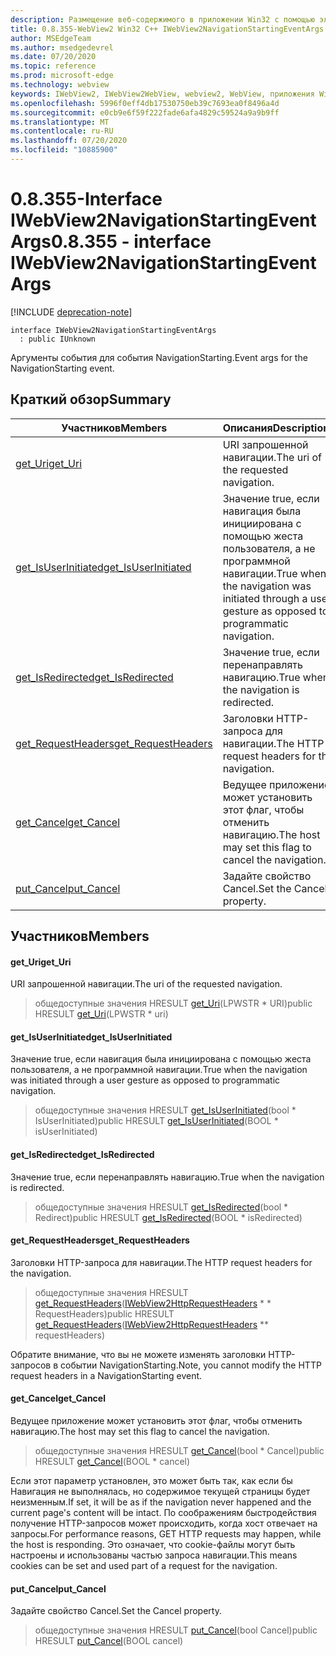 ```yaml
---
description: Размещение веб-содержимого в приложении Win32 с помощью элемента управления Microsoft Edge WebView2
title: 0.8.355-WebView2 Win32 C++ IWebView2NavigationStartingEventArgs
author: MSEdgeTeam
ms.author: msedgedevrel
ms.date: 07/20/2020
ms.topic: reference
ms.prod: microsoft-edge
ms.technology: webview
keywords: IWebView2, IWebView2WebView, webview2, WebView, приложения Win32, Win32, EDGE
ms.openlocfilehash: 5996f0eff4db17530750eb39c7693ea0f8496a4d
ms.sourcegitcommit: e0cb9e6f59f222fade6afa4829c59524a9a9b9ff
ms.translationtype: MT
ms.contentlocale: ru-RU
ms.lasthandoff: 07/20/2020
ms.locfileid: "10885900"
---
```

# <span data-ttu-id="3cd25-104">0.8.355-Interface IWebView2NavigationStartingEventArgs</span><span class="sxs-lookup"><span data-stu-id="3cd25-104">0.8.355 - interface IWebView2NavigationStartingEventArgs</span></span> 

[!INCLUDE [deprecation-note](../../includes/deprecation-note.md)]

```
interface IWebView2NavigationStartingEventArgs
  : public IUnknown
```

<span data-ttu-id="3cd25-105">Аргументы события для события NavigationStarting.</span><span class="sxs-lookup"><span data-stu-id="3cd25-105">Event args for the NavigationStarting event.</span></span>

## <span data-ttu-id="3cd25-106">Краткий обзор</span><span class="sxs-lookup"><span data-stu-id="3cd25-106">Summary</span></span>

 <span data-ttu-id="3cd25-107">Участников</span><span class="sxs-lookup"><span data-stu-id="3cd25-107">Members</span></span>                        | <span data-ttu-id="3cd25-108">Описания</span><span class="sxs-lookup"><span data-stu-id="3cd25-108">Descriptions</span></span>
--------------------------------|---------------------------------------------
[<span data-ttu-id="3cd25-109">get_Uri</span><span class="sxs-lookup"><span data-stu-id="3cd25-109">get_Uri</span></span>](#get_uri) | <span data-ttu-id="3cd25-110">URI запрошенной навигации.</span><span class="sxs-lookup"><span data-stu-id="3cd25-110">The uri of the requested navigation.</span></span>
[<span data-ttu-id="3cd25-111">get_IsUserInitiated</span><span class="sxs-lookup"><span data-stu-id="3cd25-111">get_IsUserInitiated</span></span>](#get_isuserinitiated) | <span data-ttu-id="3cd25-112">Значение true, если навигация была инициирована с помощью жеста пользователя, а не программной навигации.</span><span class="sxs-lookup"><span data-stu-id="3cd25-112">True when the navigation was initiated through a user gesture as opposed to programmatic navigation.</span></span>
[<span data-ttu-id="3cd25-113">get_IsRedirected</span><span class="sxs-lookup"><span data-stu-id="3cd25-113">get_IsRedirected</span></span>](#get_isredirected) | <span data-ttu-id="3cd25-114">Значение true, если перенаправлять навигацию.</span><span class="sxs-lookup"><span data-stu-id="3cd25-114">True when the navigation is redirected.</span></span>
[<span data-ttu-id="3cd25-115">get_RequestHeaders</span><span class="sxs-lookup"><span data-stu-id="3cd25-115">get_RequestHeaders</span></span>](#get_requestheaders) | <span data-ttu-id="3cd25-116">Заголовки HTTP-запроса для навигации.</span><span class="sxs-lookup"><span data-stu-id="3cd25-116">The HTTP request headers for the navigation.</span></span>
[<span data-ttu-id="3cd25-117">get_Cancel</span><span class="sxs-lookup"><span data-stu-id="3cd25-117">get_Cancel</span></span>](#get_cancel) | <span data-ttu-id="3cd25-118">Ведущее приложение может установить этот флаг, чтобы отменить навигацию.</span><span class="sxs-lookup"><span data-stu-id="3cd25-118">The host may set this flag to cancel the navigation.</span></span>
[<span data-ttu-id="3cd25-119">put_Cancel</span><span class="sxs-lookup"><span data-stu-id="3cd25-119">put_Cancel</span></span>](#put_cancel) | <span data-ttu-id="3cd25-120">Задайте свойство Cancel.</span><span class="sxs-lookup"><span data-stu-id="3cd25-120">Set the Cancel property.</span></span>

## <span data-ttu-id="3cd25-121">Участников</span><span class="sxs-lookup"><span data-stu-id="3cd25-121">Members</span></span>

#### <span data-ttu-id="3cd25-122">get_Uri</span><span class="sxs-lookup"><span data-stu-id="3cd25-122">get_Uri</span></span> 

<span data-ttu-id="3cd25-123">URI запрошенной навигации.</span><span class="sxs-lookup"><span data-stu-id="3cd25-123">The uri of the requested navigation.</span></span>

> <span data-ttu-id="3cd25-124">общедоступные значения HRESULT [get_Uri](#get_uri)(LPWSTR \* URI)</span><span class="sxs-lookup"><span data-stu-id="3cd25-124">public HRESULT [get_Uri](#get_uri)(LPWSTR \* uri)</span></span>

#### <span data-ttu-id="3cd25-125">get_IsUserInitiated</span><span class="sxs-lookup"><span data-stu-id="3cd25-125">get_IsUserInitiated</span></span> 

<span data-ttu-id="3cd25-126">Значение true, если навигация была инициирована с помощью жеста пользователя, а не программной навигации.</span><span class="sxs-lookup"><span data-stu-id="3cd25-126">True when the navigation was initiated through a user gesture as opposed to programmatic navigation.</span></span>

> <span data-ttu-id="3cd25-127">общедоступные значения HRESULT [get_IsUserInitiated](#get_isuserinitiated)(bool \* IsUserInitiated)</span><span class="sxs-lookup"><span data-stu-id="3cd25-127">public HRESULT [get_IsUserInitiated](#get_isuserinitiated)(BOOL \* isUserInitiated)</span></span>

#### <span data-ttu-id="3cd25-128">get_IsRedirected</span><span class="sxs-lookup"><span data-stu-id="3cd25-128">get_IsRedirected</span></span> 

<span data-ttu-id="3cd25-129">Значение true, если перенаправлять навигацию.</span><span class="sxs-lookup"><span data-stu-id="3cd25-129">True when the navigation is redirected.</span></span>

> <span data-ttu-id="3cd25-130">общедоступные значения HRESULT [get_IsRedirected](#get_isredirected)(bool \* Redirect)</span><span class="sxs-lookup"><span data-stu-id="3cd25-130">public HRESULT [get_IsRedirected](#get_isredirected)(BOOL \* isRedirected)</span></span>

#### <span data-ttu-id="3cd25-131">get_RequestHeaders</span><span class="sxs-lookup"><span data-stu-id="3cd25-131">get_RequestHeaders</span></span> 

<span data-ttu-id="3cd25-132">Заголовки HTTP-запроса для навигации.</span><span class="sxs-lookup"><span data-stu-id="3cd25-132">The HTTP request headers for the navigation.</span></span>

> <span data-ttu-id="3cd25-133">общедоступные значения HRESULT [get_RequestHeaders](#get_requestheaders)([IWebView2HttpRequestHeaders](IWebView2HttpRequestHeaders.md) \* \* RequestHeaders)</span><span class="sxs-lookup"><span data-stu-id="3cd25-133">public HRESULT [get_RequestHeaders](#get_requestheaders)([IWebView2HttpRequestHeaders](IWebView2HttpRequestHeaders.md) \*\* requestHeaders)</span></span>

<span data-ttu-id="3cd25-134">Обратите внимание, что вы не можете изменять заголовки HTTP-запросов в событии NavigationStarting.</span><span class="sxs-lookup"><span data-stu-id="3cd25-134">Note, you cannot modify the HTTP request headers in a NavigationStarting event.</span></span>

#### <span data-ttu-id="3cd25-135">get_Cancel</span><span class="sxs-lookup"><span data-stu-id="3cd25-135">get_Cancel</span></span> 

<span data-ttu-id="3cd25-136">Ведущее приложение может установить этот флаг, чтобы отменить навигацию.</span><span class="sxs-lookup"><span data-stu-id="3cd25-136">The host may set this flag to cancel the navigation.</span></span>

> <span data-ttu-id="3cd25-137">общедоступные значения HRESULT [get_Cancel](#get_cancel)(bool \* Cancel)</span><span class="sxs-lookup"><span data-stu-id="3cd25-137">public HRESULT [get_Cancel](#get_cancel)(BOOL \* cancel)</span></span>

<span data-ttu-id="3cd25-138">Если этот параметр установлен, это может быть так, как если бы Навигация не выполнялась, но содержимое текущей страницы будет неизменным.</span><span class="sxs-lookup"><span data-stu-id="3cd25-138">If set, it will be as if the navigation never happened and the current page's content will be intact.</span></span> <span data-ttu-id="3cd25-139">По соображениям быстродействия получение HTTP-запросов может происходить, когда хост отвечает на запросы.</span><span class="sxs-lookup"><span data-stu-id="3cd25-139">For performance reasons, GET HTTP requests may happen, while the host is responding.</span></span> <span data-ttu-id="3cd25-140">Это означает, что cookie-файлы могут быть настроены и использованы частью запроса навигации.</span><span class="sxs-lookup"><span data-stu-id="3cd25-140">This means cookies can be set and used part of a request for the navigation.</span></span>

#### <span data-ttu-id="3cd25-141">put_Cancel</span><span class="sxs-lookup"><span data-stu-id="3cd25-141">put_Cancel</span></span> 

<span data-ttu-id="3cd25-142">Задайте свойство Cancel.</span><span class="sxs-lookup"><span data-stu-id="3cd25-142">Set the Cancel property.</span></span>

> <span data-ttu-id="3cd25-143">общедоступные значения HRESULT [put_Cancel](#put_cancel)(bool Cancel)</span><span class="sxs-lookup"><span data-stu-id="3cd25-143">public HRESULT [put_Cancel](#put_cancel)(BOOL cancel)</span></span>


